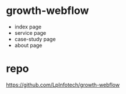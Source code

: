 # growth-webflow
- index page
- service page
- case-study page
- about page

# repo
https://github.com/LpInfotech/growth-webflow


